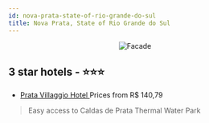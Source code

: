 ```yaml
---
id: nova-prata-state-of-rio-grande-do-sul
title: Nova Prata, State of Rio Grande do Sul
---
```


<center><img src="https://static.hotelurbano.com/reservas/prod0/4/4481/54e720e9ba47d_villaggio recepção.jpg" alt="Facade" /></center>


##  3 star hotels - ⭐️⭐️⭐️

-    [Prata Villaggio Hotel ](https://us.hurb.com/hotels/nova-prata/prata-villaggio-hotel-4481?cmp=18055) Prices from R$ 140,79
   > Easy access to Caldas de Prata Thermal Water Park
